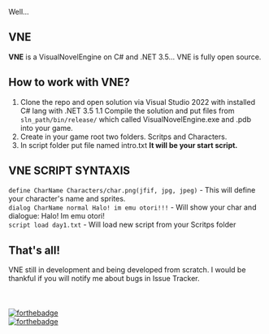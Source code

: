 Well...
## VNE
**VNE** is a VisualNovelEngine on C# and .NET 3.5... 
VNE is fully open source.
## How to work with VNE?
1. Clone the repo and open solution via Visual Studio 2022 with installed C# lang with .NET 3.5
1.1 Compile the solution and put files from `sln_path/bin/release/` which called VisualNovelEngine.exe and .pdb into your game.
2. Create in your game root two folders. Scritps and Characters.
3. In script folder put file named intro.txt
   **It will be your start script.**


## VNE SCRIPT SYNTAXIS
`define CharName Characters/char.png(jfif, jpg, jpeg)` - This will define your character's name and sprites.</br>
`dialog CharName normal Halo! im emu otori!!!` - Will show your char and dialogue: Halo! Im emu otori!</br>
`script load day1.txt` - Will load new script from your Scritps folder</br>


## That's all!

VNE still in development and being developed from scratch.
I would be thankful if you will notify me about bugs in Issue Tracker.
</br>
</br>
</br>
</br>
[![forthebadge](https://forthebadge.com/images/badges/made-with-c-sharp.svg)](https://forthebadge.com)
</br>
[![forthebadge](https://forthebadge.com/images/badges/powered-by-black-magic.svg)](https://forthebadge.com)
